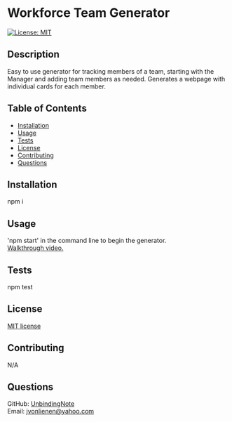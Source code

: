 # Workforce Team Generator
  [![License: MIT](https://img.shields.io/badge/License-MIT-yellow.svg)](https://opensource.org/licenses/MIT)
  ## Description
  Easy to use generator for tracking members of a team,  starting with the Manager and adding team members as needed. Generates a webpage with individual cards for each member.
  ## Table of Contents
  * [Installation](#installation)
  * [Usage](#usage)
  * [Tests](#tests)
  * [License](#license)
  * [Contributing](#contributing)
  * [Questions](#questions)
  ## Installation
  npm i
  ## Usage
  'npm start' in the command line to begin the generator. <br>
  [Walkthrough video.](https://youtu.be/UZJEp7-IX2w)
  ## Tests
  npm test
  ## License
  [MIT license](https://opensource.org/licenses/MIT)
  ## Contributing
  N/A
  ## Questions
  GitHub: [UnbindingNote](https://github.com/UnbindingNote) <br>
  Email: jvonlienen@yahoo.com
